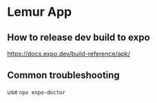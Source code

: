 # Lemur App

## How to release dev build to expo
https://docs.expo.dev/build-reference/apk/

## Common troubleshooting
use `npx expo-doctor`
